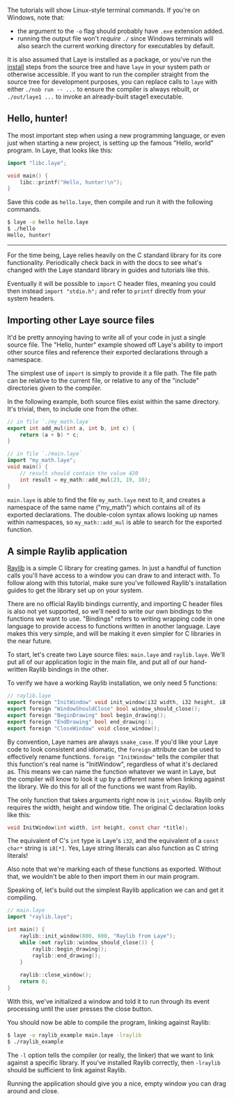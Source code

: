 The tutorials will show Linux-style terminal commands. If you're on Windows, note that:
- the argument to the `-o` flag should probably have `.exe` extension added.
- running the output file won't *require* `./` since Windows terminals will also search the current working directory for executables by default.

It is also assumed that Laye is installed as a package, or you've run the [install](Installation) steps from the source tree and have `laye` in your system path or otherwise accessible.
If you want to run the compiler straight from the source tree for development purposes, you can replace calls to `laye` with either `./nob run -- ...` to ensure the compiler is always rebuilt, or `./out/laye1 ...` to invoke an already-built stage1 executable.

## Hello, hunter!

The most important step when using a new programming language, or even just when starting a new project, is setting up the famous "Hello, world" program. In Laye, that looks like this:

```cpp
import "libc.laye";

void main() {
    libc::printf("Hello, hunter!\n");
}
```

Save this code as `hello.laye`, then compile and run it with the following commands.

```sh
$ laye -o hello hello.laye
$ ./hello
Hello, hunter!
```

<hr />

For the time being, Laye relies heavily on the C standard library for its core functionality. Periodically check back in with the docs to see what's changed with the Laye standard library in guides and tutorials like this.

Eventually it will be possible to `import` C header files, meaning you could then instead `import "stdio.h";` and refer to `printf` directly from your system headers.

## Importing other Laye source files

It'd be pretty annoying having to write all of your code in just a single source file. The "Hello, hunter" example showed off Laye's ability to import other source files and reference their exported declarations through a namespace.

The simplest use of `import` is simply to provide it a file path. The file path can be relative to the current file, or relative to any of the "include" directories given to the compiler.

In the following example, both source files exist within the same directory. It's trivial, then, to include one from the other.

```cpp
// in file `./my_math.laye`
export int add_mul(int a, int b, int c) {
    return (a + b) * c;
}

// in file `./main.laye`
import "my_math.laye";
void main() {
    // result should contain the value 420
    int result = my_math::add_mul(23, 19, 10);
}
```

`main.laye` is able to find the file `my_math.laye` next to it, and creates a namespace of the same name ("my_math") which contains all of its exported declarations. The double-colon syntax allows looking up names within namespaces, so `my_math::add_mul` is able to search for the exported function.

## A simple Raylib application

[Raylib](https://www.raylib.com/) is a simple C library for creating games. In just a handful of function calls you'll have access to a window you can draw to and interact with. To follow along with this tutorial, make sure you've followed Raylib's installation guides to get the library set up on your system.

There are no official Raylib bindings currently, and importing C header files is also not yet supported, so we'll need to write our own bindings to the functions we want to use. "Bindings" refers to writing wrapping code in one language to provide access to functions written in another language. Laye makes this very simple, and will be making it even simpler for C libraries in the near future.

To start, let's create two Laye source files: `main.laye` and `raylib.laye`. We'll put all of our application logic in the main file, and put all of our hand-written Raylib bindings in the other.

To verify we have a working Raylib installation, we only need 5 functions:

```cpp
// raylib.laye
export foreign "InitWindow" void init_window(i32 width, i32 height, i8[*] title);
export foreign "WindowShouldClose" bool window_should_close();
export foreign "BeginDrawing" bool begin_drawing();
export foreign "EndDrawing" bool end_drawing();
export foreign "CloseWindow" void close_window();
```

By convention, Laye names are always `snake_case`. If you'd like your Laye code to look consistent and idiomatic, the `foreign` attribute can be used to effectively rename functions. `foreign "InitWindow"` tells the compiler that this function's real name is "InitWindow", regardless of what it's declared as. This means we can name the function whatever we want in Laye, but the compiler will know to look it up by a different name when linking against the library. We do this for all of the functions we want from Raylib.

The only function that takes arguments right now is `init_window`. Raylib only requires the width, height and window title. The original C declaration looks like this:

```c
void InitWindow(int width, int height, const char *title);
```

The equivalent of C's `int` type is Laye's `i32`, and the equivalent of a `const char*` string is `i8[*]`. Yes, Laye string literals can also function as C string literals!

Also note that we're marking each of these functions as exported. Without that, we wouldn't be able to then import them in our main program.

Speaking of, let's build out the simplest Raylib application we can and get it compiling.

```cpp
// main.laye
import "raylib.laye";

int main() {
    raylib::init_window(800, 600, "Raylib from Laye");
    while (not raylib::window_should_close()) {
        raylib::begin_drawing();
        raylib::end_drawing();
    }
    
    raylib::close_window();
    return 0;
}
```

With this, we've initialized a window and told it to run through its event processing until the user presses the close button.

You should now be able to compile the program, linking against Raylib:

```bash
$ laye -o raylib_example main.laye -lraylib
$ ./raylib_example
```

The `-l` option tells the compiler (or really, the linker) that we want to link against a specific library. If you've installed Raylib correctly, then `-lraylib` should be sufficient to link against Raylib.

Running the application should give you a nice, empty window you can drag around and close.
